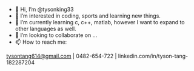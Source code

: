 - 👋 Hi, I’m @tysonking33
- 👀 I’m interested in coding, sports and learning new things.
- 🌱 I’m currently learning c, c++, matlab, however I want to expand to other languages as well.
- 💞️ I’m looking to collaborate on ...
- 📫 How to reach me:

tysontang614@gmail.com |
0482-654-722 |
linkedin.com/in/tyson-tang-182287204


<!---
tysonking33/tysonking33 is a ✨ special ✨ repository because its `README.md` (this file) appears on your GitHub profile.
You can click the Preview link to take a look at your changes.
--->
